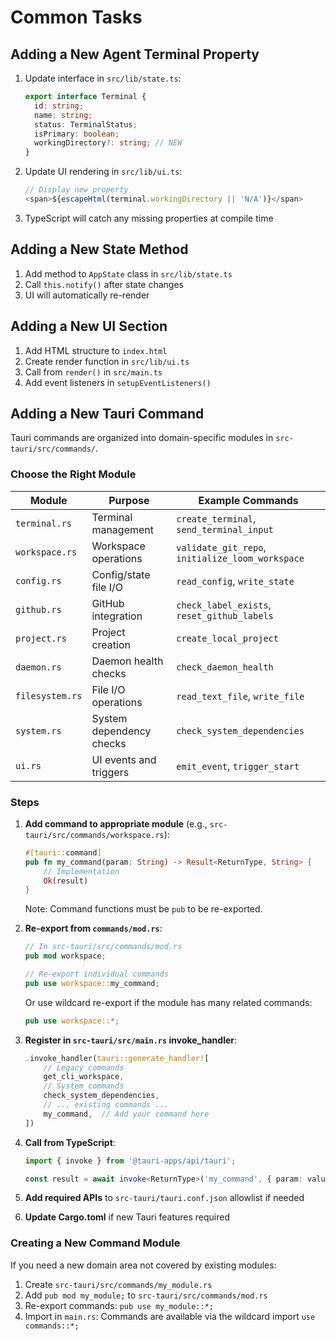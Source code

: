 # Common Tasks

## Adding a New Agent Terminal Property

1. Update interface in `src/lib/state.ts`:
   ```typescript
   export interface Terminal {
     id: string;
     name: string;
     status: TerminalStatus;
     isPrimary: boolean;
     workingDirectory?: string; // NEW
   }
   ```

2. Update UI rendering in `src/lib/ui.ts`:
   ```typescript
   // Display new property
   <span>${escapeHtml(terminal.workingDirectory || 'N/A')}</span>
   ```

3. TypeScript will catch any missing properties at compile time

## Adding a New State Method

1. Add method to `AppState` class in `src/lib/state.ts`
2. Call `this.notify()` after state changes
3. UI will automatically re-render

## Adding a New UI Section

1. Add HTML structure to `index.html`
2. Create render function in `src/lib/ui.ts`
3. Call from `render()` in `src/main.ts`
4. Add event listeners in `setupEventListeners()`

## Adding a New Tauri Command

Tauri commands are organized into domain-specific modules in `src-tauri/src/commands/`.

### Choose the Right Module

| Module | Purpose | Example Commands |
|--------|---------|------------------|
| `terminal.rs` | Terminal management | `create_terminal`, `send_terminal_input` |
| `workspace.rs` | Workspace operations | `validate_git_repo`, `initialize_loom_workspace` |
| `config.rs` | Config/state file I/O | `read_config`, `write_state` |
| `github.rs` | GitHub integration | `check_label_exists`, `reset_github_labels` |
| `project.rs` | Project creation | `create_local_project` |
| `daemon.rs` | Daemon health checks | `check_daemon_health` |
| `filesystem.rs` | File I/O operations | `read_text_file`, `write_file` |
| `system.rs` | System dependency checks | `check_system_dependencies` |
| `ui.rs` | UI events and triggers | `emit_event`, `trigger_start` |

### Steps

1. **Add command to appropriate module** (e.g., `src-tauri/src/commands/workspace.rs`):
   ```rust
   #[tauri::command]
   pub fn my_command(param: String) -> Result<ReturnType, String> {
       // Implementation
       Ok(result)
   }
   ```
   Note: Command functions must be `pub` to be re-exported.

2. **Re-export from `commands/mod.rs`**:
   ```rust
   // In src-tauri/src/commands/mod.rs
   pub mod workspace;

   // Re-export individual commands
   pub use workspace::my_command;
   ```
   Or use wildcard re-export if the module has many related commands:
   ```rust
   pub use workspace::*;
   ```

3. **Register in `src-tauri/src/main.rs` invoke_handler**:
   ```rust
   .invoke_handler(tauri::generate_handler![
       // Legacy commands
       get_cli_workspace,
       // System commands
       check_system_dependencies,
       // ... existing commands ...
       my_command,  // Add your command here
   ])
   ```

4. **Call from TypeScript**:
   ```typescript
   import { invoke } from '@tauri-apps/api/tauri';

   const result = await invoke<ReturnType>('my_command', { param: value });
   ```

5. **Add required APIs** to `src-tauri/tauri.conf.json` allowlist if needed
6. **Update Cargo.toml** if new Tauri features required

### Creating a New Command Module

If you need a new domain area not covered by existing modules:

1. Create `src-tauri/src/commands/my_module.rs`
2. Add `pub mod my_module;` to `src-tauri/src/commands/mod.rs`
3. Re-export commands: `pub use my_module::*;`
4. Import in `main.rs`: Commands are available via the wildcard import `use commands::*;`
